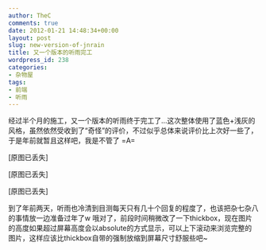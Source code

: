 ```yaml
---
author: TheC
comments: true
date: 2012-01-21 14:48:34+00:00
layout: post
slug: new-version-of-jnrain
title: 又一个版本的听雨完工
wordpress_id: 238
categories:
- 杂物屋
tags:
- 前端
- 听雨
---
```


经过半个月的施工，又一个版本的听雨终于完工了...这次整体使用了蓝色+浅灰的风格，虽然依然受收到了“奇怪”的评价，不过似乎总体来说评价比上次好一些了，于是年前就暂且这样吧，我是不管了 =A=

<p class="image-placeholder">[原图已丢失]</p>

<p class="image-placeholder">[原图已丢失]</p>

<p class="image-placeholder">[原图已丢失]</p>

到了年前两天，听雨也冷清到目测每天只有几十个回复的程度了，也该把杂七杂八的事情放一边准备过年了w 哦对了，前段时间稍微改了一下thickbox，现在图片的高度如果超过屏幕高度会以absolute的方式显示，可以上下滚动来浏览完整的图片，这样应该比thickbox自带的强制放缩到屏幕尺寸舒服些吧~
